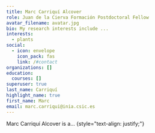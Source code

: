 ```yaml
---
title: Marc Carriquí Alcover
role: Juan de la Cierva Formación Postdoctoral Fellow
avatar_filename: avatar.jpg
bio: My research interests include ...
interests:
  - plants
social:
  - icon: envelope
    icon_pack: fas
    link: /#contact
organizations: []
education:
  courses: []
superuser: true
last_name: Carriquí
highlight_name: true
first_name: Marc
email: marc.carriqui@inia.csic.es
---
```

Marc Carriquí Alcover is a...
{style="text-align: justify;"}

